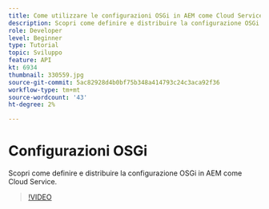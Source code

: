 ```yaml
---
title: Come utilizzare le configurazioni OSGi in AEM come Cloud Service?
description: Scopri come definire e distribuire la configurazione OSGi in AEM come Cloud Service.
role: Developer
level: Beginner
type: Tutorial
topic: Sviluppo
feature: API
kt: 6934
thumbnail: 330559.jpg
source-git-commit: 5ac82928d4b0bf75b348a414793c24c3aca92f36
workflow-type: tm+mt
source-wordcount: '43'
ht-degree: 2%

---
```



# Configurazioni OSGi

Scopri come definire e distribuire la configurazione OSGi in AEM come Cloud Service.

>[!VIDEO](https://video.tv.adobe.com/v/330559/?quality=12&learn=on)